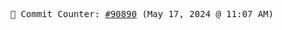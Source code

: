 <p align="center">
    <samp>
        📮 Commit Counter: <a href="https://github.com/Javascript-void0/Javascript-void0/commits/main">#90890</a> (May 17, 2024 @ 11:07 AM)
    </samp>
</p>